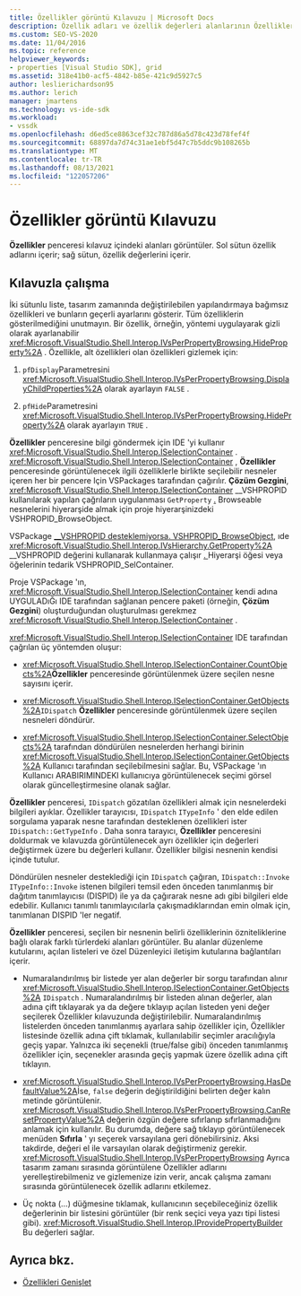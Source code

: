 ```yaml
---
title: Özellikler görüntü Kılavuzu | Microsoft Docs
description: Özellik adları ve özellik değerleri alanlarının Özellikler penceresi kılavuzda nerede olduğunu ve özellikleri genişletme bölümünde kılavuzla nasıl çalışacağınızı öğrenin.
ms.custom: SEO-VS-2020
ms.date: 11/04/2016
ms.topic: reference
helpviewer_keywords:
- properties [Visual Studio SDK], grid
ms.assetid: 318e41b0-acf5-4842-b85e-421c9d5927c5
author: leslierichardson95
ms.author: lerich
manager: jmartens
ms.technology: vs-ide-sdk
ms.workload:
- vssdk
ms.openlocfilehash: d6ed5ce8863cef32c787d86a5d78c423d78fef4f
ms.sourcegitcommit: 68897da7d74c31ae1ebf5d47c7b5ddc9b108265b
ms.translationtype: MT
ms.contentlocale: tr-TR
ms.lasthandoff: 08/13/2021
ms.locfileid: "122057206"
---
```

# <a name="properties-display-grid"></a>Özellikler görüntü Kılavuzu

**Özellikler** penceresi kılavuz içindeki alanları görüntüler. Sol sütun özellik adlarını içerir; sağ sütun, özellik değerlerini içerir.

## <a name="work-with-the-grid"></a>Kılavuzla çalışma

İki sütunlu liste, tasarım zamanında değiştirilebilen yapılandırmaya bağımsız özellikleri ve bunların geçerli ayarlarını gösterir. Tüm özelliklerin gösterilmediğini unutmayın. Bir özellik, örneğin, yöntemi uygulayarak gizli olarak ayarlanabilir <xref:Microsoft.VisualStudio.Shell.Interop.IVsPerPropertyBrowsing.HideProperty%2A> . Özellikle, alt özellikleri olan özellikleri gizlemek için:

1. `pfDisplay`Parametresini <xref:Microsoft.VisualStudio.Shell.Interop.IVsPerPropertyBrowsing.DisplayChildProperties%2A> olarak ayarlayın `FALSE` .

2. `pfHide`Parametresini <xref:Microsoft.VisualStudio.Shell.Interop.IVsPerPropertyBrowsing.HideProperty%2A> olarak ayarlayın `TRUE` .

**Özellikler** penceresine bilgi göndermek için IDE 'yi kullanır <xref:Microsoft.VisualStudio.Shell.Interop.ISelectionContainer> . <xref:Microsoft.VisualStudio.Shell.Interop.ISelectionContainer> , **Özellikler** penceresinde görüntülenecek ilgili özelliklerle birlikte seçilebilir nesneler içeren her bir pencere Için VSPackages tarafından çağırılır. **Çözüm Gezgini**, <xref:Microsoft.VisualStudio.Shell.Interop.ISelectionContainer> __VSHPROPID kullanılarak yapılan çağrıların uygulanması `GetProperty` [.](<xref:Microsoft.VisualStudio.Shell.Interop.__VSHPROPID.VSHPROPID_BrowseObject>) Browseable nesnelerini hiyerarşide almak için proje hiyerarşinizdeki VSHPROPID_BrowseObject.

VSPackage [__VSHPROPID desteklemiyorsa. VSHPROPID_BrowseObject](<xref:Microsoft.VisualStudio.Shell.Interop.__VSHPROPID.VSHPROPID_BrowseObject>), ıde <xref:Microsoft.VisualStudio.Shell.Interop.IVsHierarchy.GetProperty%2A> __VSHPROPID değerini kullanarak kullanmaya çalışır [. ](<xref:Microsoft.VisualStudio.Shell.Interop.__VSHPROPID.VSHPROPID_SelContainer>) Hiyerarşi öğesi veya öğelerinin tedarik VSHPROPID_SelContainer.

Proje VSPackage 'ın, <xref:Microsoft.VisualStudio.Shell.Interop.ISelectionContainer> kendi adına UYGULADıĞı IDE tarafından sağlanan pencere paketi (örneğin, **Çözüm Gezgini**) oluşturduğundan oluşturulması gerekmez <xref:Microsoft.VisualStudio.Shell.Interop.ISelectionContainer> .

<xref:Microsoft.VisualStudio.Shell.Interop.ISelectionContainer> IDE tarafından çağrılan üç yöntemden oluşur:

- <xref:Microsoft.VisualStudio.Shell.Interop.ISelectionContainer.CountObjects%2A>**Özellikler** penceresinde görüntülenmek üzere seçilen nesne sayısını içerir.

- <xref:Microsoft.VisualStudio.Shell.Interop.ISelectionContainer.GetObjects%2A>`IDispatch` **Özellikler** penceresinde görüntülenmek üzere seçilen nesneleri döndürür.

- <xref:Microsoft.VisualStudio.Shell.Interop.ISelectionContainer.SelectObjects%2A> tarafından döndürülen nesnelerden herhangi birinin <xref:Microsoft.VisualStudio.Shell.Interop.ISelectionContainer.GetObjects%2A> Kullanıcı tarafından seçilebilmesini sağlar. Bu, VSPackage 'ın Kullanıcı ARABIRIMINDEKI kullanıcıya görüntülenecek seçimi görsel olarak güncelleştirmesine olanak sağlar.

**Özellikler** penceresi, `IDispatch` gözatılan özellikleri almak için nesnelerdeki bilgileri ayıklar. Özellikler tarayıcısı, `IDispatch` `ITypeInfo` ' den elde edilen sorgulama yaparak nesne tarafından desteklenen özellikleri ister `IDispatch::GetTypeInfo` . Daha sonra tarayıcı, **Özellikler** penceresini doldurmak ve kılavuzda görüntülenecek ayrı özellikler için değerleri değiştirmek üzere bu değerleri kullanır. Özellikler bilgisi nesnenin kendisi içinde tutulur.

Döndürülen nesneler desteklediği için `IDispatch` çağıran, `IDispatch::Invoke` `ITypeInfo::Invoke` istenen bilgileri temsil eden önceden tanımlanmış bir dağıtım tanımlayıcısı (DISPID) ile ya da çağırarak nesne adı gibi bilgileri elde edebilir. Kullanıcı tanımlı tanımlayıcılarla çakışmadıklarından emin olmak için, tanımlanan DISPID 'ler negatif.

**Özellikler** penceresi, seçilen bir nesnenin belirli özelliklerinin özniteliklerine bağlı olarak farklı türlerdeki alanları görüntüler. Bu alanlar düzenleme kutularını, açılan listeleri ve özel Düzenleyici iletişim kutularına bağlantıları içerir.

- Numaralandırılmış bir listede yer alan değerler bir sorgu tarafından alınır <xref:Microsoft.VisualStudio.Shell.Interop.ISelectionContainer.GetObjects%2A> `IDispatch` . Numaralandırılmış bir listeden alınan değerler, alan adına çift tıklayarak ya da değere tıklayıp açılan listeden yeni değer seçilerek Özellikler kılavuzunda değiştirilebilir. Numaralandırılmış listelerden önceden tanımlanmış ayarlara sahip özellikler için, Özellikler listesinde özellik adına çift tıklamak, kullanılabilir seçimler aracılığıyla geçiş yapar. Yalnızca iki seçenekli (true/false gibi) önceden tanımlanmış özellikler için, seçenekler arasında geçiş yapmak üzere özellik adına çift tıklayın.

- <xref:Microsoft.VisualStudio.Shell.Interop.IVsPerPropertyBrowsing.HasDefaultValue%2A>İse, `false` değerin değiştirildiğini belirten değer kalın metinde görüntülenir. <xref:Microsoft.VisualStudio.Shell.Interop.IVsPerPropertyBrowsing.CanResetPropertyValue%2A> değerin özgün değere sıfırlanıp sıfırlanmadığını anlamak için kullanılır. Bu durumda, değere sağ tıklayıp görüntülenecek menüden **Sıfırla** ' yı seçerek varsayılana geri dönebilirsiniz. Aksi takdirde, değeri el ile varsayılan olarak değiştirmeniz gerekir. <xref:Microsoft.VisualStudio.Shell.Interop.IVsPerPropertyBrowsing> Ayrıca tasarım zamanı sırasında görüntülene Özellikler adlarını yerelleştirebilmeniz ve gizlemenize izin verir, ancak çalışma zamanı sırasında görüntülenecek özellik adlarını etkilemez.

- Üç nokta (...) düğmesine tıklamak, kullanıcının seçebileceğiniz özellik değerlerinin bir listesini görüntüler (bir renk seçici veya yazı tipi listesi gibi). <xref:Microsoft.VisualStudio.Shell.Interop.IProvidePropertyBuilder> Bu değerleri sağlar.

## <a name="see-also"></a>Ayrıca bkz.

- [Özellikleri Genişlet](../../extensibility/internals/extending-properties.md)
